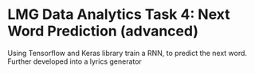 # LMG Data Analytics Task 4: Next Word Prediction (advanced)

Using Tensorflow and Keras library train a RNN, to predict the next word. Further developed into a lyrics generator
